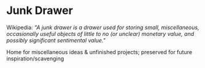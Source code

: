 # Junk Drawer
Wikipedia: _"A junk drawer is a drawer used for storing small, miscellaneous, occasionally useful objects of little to no (or unclear) monetary value, and possibly significant sentimental value."_

Home for miscellaneous ideas &amp; unfinished projects; preserved for future inspiration/scavenging 

